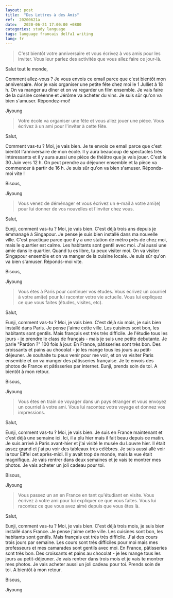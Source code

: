 ```yaml
---
layout: post
title:  "Des Lettres à des Amis"
ref:  20200621a
date:   2020-06-21 17:00:00 +0800
categories: study language
tags: language francais delfa1 writing
lang: fr
---
```


> C'est bientôt votre anniversaire et vous écrivez à vos amis pour les inviter. Vous leur parlez des activités que vous allez faire ce jour-là.

Salut tout le monde,

Comment allez-vous ? Je vous envois ce email parce que c'est bientôt mon anniversaire. Alor je vais organiser une petite fête chez moi le 1 Julliet à 18 h. On va manger au dîner et on va regarder un film ensemble. Je vais faire de la cuisine coréenne et Jérôme va acheter du vins. Je suis sûr qu'on va bien s'amuser. Répondez-moi!

Jiyoung

> Votre école va organiser une fête et vous allez jouer une pièce. Vous écrivez à un ami pour l'inviter à cette fête.

Salut,

Comment vas-tu ? Moi, je vais bien. Je te envois ce email parce que c'est bientôt l'anniversaire de mon école. Il y aura beaucoup de spectacles très intéressants et il y aura aussi une pièce de théâtre que je vais jouer. C'est le 30 Juin vers 12 h. On peut prendre au déjeuner ensemble et la pièce va commencer à partir de 16 h. Je suis sûr qu'on va bien s'amuser. Réponds-moi vite !

Bisous, 

Jiyoung

> Vous venez de déménager et vous écrivez un e-mail à votre ami(e) pour lui donner de vos nouvelles et l'inviter chez vous.

Salut,

Eunji, comment vas-tu ? Moi, je vais bien. C'est déjà trois ans depuis je émmanagé à Singapour.
Je pense je suis bien installé dans ma nouvelle ville. C'est practique parce que il y a une station de métro près de chez moi, mais le quartier est calme. Les habitants sont gentil avec moi. J'ai aussi une amie dans le quartier.
Quand tu es libre, tu peux visiter moi. On va visiter Singapour ensemble et on va manger de la cuisine locale. Je suis sûr qu'on va bien s'amuser. Réponds-moi vite. 

Bisous,

Jiyoung

> Vous êtes à Paris pour continuer vos études. Vous écrivez un courriel à votre ami(e) pour lui raconter votre vie actuelle. Vous lui expliquez ce que vous faites (études, visites, etc).

Salut,

Eunji, comment vas-tu ? Moi, je vais bien. C'est déjà six mois, je suis bien installé dans Paris. Je pense j'aime cette ville. Les cuisines sont bon, les habitants sont gentils. Mais français est très très difficile. Je l'étudie tous les jours - je prendre le class de français - mais je suis une petite debutante. Je parle "Pardon ?" 100 fois à jour. En France, pâtisseries sont très bon. Des croissants et pains au chocolat - je les mange tous les jours au petit-déjeuner. Je souhaite tu peux venir pour me voir, et on va visiter Paris ensemble et on va manger des pâtisseries française. Je te envois des photos de France et pâtisseries par internet. Eunji, prends soin de toi. A bientôt à mon retour.

Bisous,

Jiyoung

> Vous êtes en train de voyager dans un pays étranger et vous envoyez un courriel à votre ami. Vous lui racontez votre voyage et donnez vos impressions.

Salut,

Eunji, comment vas-tu ? Moi, je vais bien. Je suis en France maintenant et c'est déjà une semaine ici. Ici, il a plu hier mais il fait beau depuis ce matin. Je suis arrivé à Paris avant-hier et j'ai visité le musée du Louvre hier. Il était assez grand et j'ai pu voir des tableaux très célèbres. Je suis aussi allé voir la tour Eiffel cet après-midi. Il y avait trop de monde, mais la vue était magnifique. Je vais rentrer dans deux semaines et je vais te montrer mes photos. Je vais acheter un joli cadeau pour toi.

Bisous,

Jiyoung

> Vous passez un an en France en tant qu'étudiant en visite. Vous écrivez à votre ami pour lui expliquer ce que vous faites. Vous lui racontez ce que vous avez aimé depuis que vous êtes là.

Salut,

Eunji, comment vas-tu ? Moi, je vais bien. C'est déjà trois mois, je suis bien installé dans France. Je pense j'aime cette ville. Les cuisines sont bon, les habitants sont gentils. Mais français est très très difficile. J'ai des cours trois jours par semaine. Les cours sont trés difficiles pour moi mais mes professeurs et mes camarades sont gentils avec moi. En France, pâtisseries sont très bon. Des croissants et pains au chocolat - je les mange tous les jours au petit-déjeuner. Je vais rentrer dans trois mois et je vais te montrer mes photos. Je vais acheter aussi un joli cadeau pour toi. Prends soin de toi. A bientôt à mon retour.

Bisous,

Jiyoung

